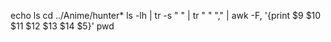 
echo ls
cd ../Anime/hunter*
ls -lh | tr -s " " | tr " " "," | awk -F, '{print $9 $10 $11 $12 $13 $14 $5}'
pwd                                           
